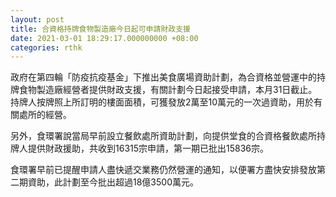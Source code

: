 ```yaml
---
layout: post
title: 合資格持牌食物製造廠今日起可申請財政支援
date: 2021-03-01 18:29:17.000000000 +08:00
categories: rthk
---
```


政府在第四輪「防疫抗疫基金」下推出美食廣場資助計劃，為合資格並營運中的持牌食物製造廠經營者提供財政支援，有關計劃今日起接受申請，本月31日截止。持牌人按牌照上所訂明的樓面面積，可獲發放2萬至10萬元的一次過資助，用於有關處所的經營。

另外，食環署說當局早前設立餐飲處所資助計劃，向提供堂食的合資格餐飲處所持牌人提供財政援助，共收到16315宗申請，第一期已批出15836宗。

食環署早前已提醒申請人盡快遞交業務仍然營運的通知，以便署方盡快安排發放第二期資助，此計劃至今批出超過18億3500萬元。
